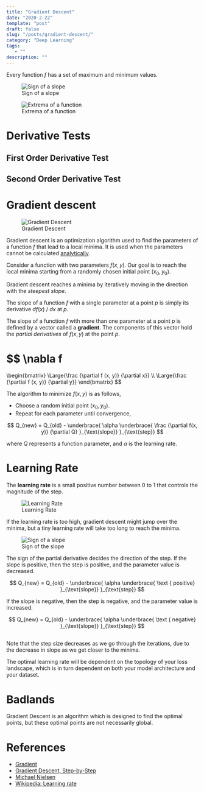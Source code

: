 ```yaml
---
title: "Gradient Descent"
date: "2020-2-22"
template: "post"
draft: false
slug: "/posts/gradient-descent/"
category: "Deep Learning"
tags:
   - ""
description: ""
---
```


Every function $f$ has a set of maximum and minimum values.

<figure style="width: 800px">
	<img src="/media/deep learning/slope-signs.png" alt="Sign of a slope">
	<figcaption>Sign of a slope</figcaption>
</figure>

<figure style="width: 500px">
	<img src="/media/deep learning/extrema.png" alt="Extrema of a function">
	<figcaption>Extrema of a function</figcaption>
</figure>

# Derivative Tests

## First Order Derivative Test

## Second Order Derivative Test

# Gradient descent

<figure style="width: 1000px">
	<img src="/media/deep learning/simple-gradient-descent.gif" alt="Gradient Descent">
	<figcaption>Gradient Descent</figcaption>
</figure>

Gradient descent is an optimization algorithm used to find the parameters of a function $f$ that lead to a local minima. It is used when the parameters cannot be calculated [analytically](https://math.stackexchange.com/questions/567014/what-does-it-mean-to-solve-a-math-problem-analytically).

Consider a function with two parameters $f(x, y)$. Our goal is to reach the local minima starting from a randomly chosen initial point $(x_0, y_0)$.

Gradient descent reaches a minima by iteratively moving in the direction with the *steepest slope*.

The slope of a function $f$ with a single parameter at a point $p$ is simply its derivative $d f(x)$ / $d x$ at $p$.

The slope of a function $f$ with more than one parameter at a point $p$ is defined by a vector called a **gradient**. The components of this vector hold the *partial derivatives* of $f(x, y)$ at the point $p$.

$$
\nabla f
=
\begin{bmatrix}
   \Large{\frac {\partial f (x, y)} {\partial x}}
   \\\\
   \Large{\frac {\partial f (x, y)} {\partial y}}
\end{bmatrix}
$$

The algorithm to minimize $f(x, y)$ is as follows,

- Choose a random initial point $(x_0, y_0)$.
- Repeat for each parameter until convergence,

$$
Q_{new} = Q_{old} - \underbrace{ \alpha \underbrace{ \frac {\partial f(x, y)} {\partial Q} }_{\text{slope}} }_{\text{step}}
$$

where $Q$ represents a function parameter, and $\alpha$ is the learning rate.

# Learning Rate

The **learning rate** is a small positive number between $0$ to $1$ that controls the magnitude of the step.

<figure style="width: 500px">
	<img src="/media/deep learning/learning-rate.png" alt="Learning Rate">
	<figcaption>Learning Rate</figcaption>
</figure>

If the learning rate is too high, gradient descent might jump over the minima, but a tiny learning rate will take too long to reach the minima.

<figure style="width: 800px">
	<img src="/media/deep learning/slope-signs-2.jpg" alt="Sign of a slope">
	<figcaption>Sign of the slope</figcaption>
</figure>

The sign of the partial derivative decides the direction of the step. If the slope is positive, then the step is positive, and the parameter value is decreased.

$$
Q_{new} = Q_{old} - \underbrace{ \alpha \underbrace{ \text { positive} }_{\text{slope}} }_{\text{step}}
$$

If the slope is negative, then the step is negative, and the parameter value is increased.

$$
Q_{new} = Q_{old} - \underbrace{ \alpha \underbrace{ \text { negative} }_{\text{slope}} }_{\text{step}}
$$

##

Note that the step size decreases as we go through the iterations, due to the decrease in slope as we get closer to the minima.

The optimal learning rate will be dependent on the topology of your loss landscape, which is in turn dependent on both your model architecture and your dataset.

# Badlands

Gradient Descent is an algorithm which is designed to find the optimal points, but these optimal points are not necessarily global.

# References

- [Gradient](https://en.wikipedia.org/wiki/Gradient)
- [Gradient Descent, Step-by-Step](https://youtu.be/sDv4f4s2SB8)
- [Michael Nielsen](http://neuralnetworksanddeeplearning.com)
- [Wikipedia: Learning rate](https://en.wikipedia.org/wiki/Learning_rate)
